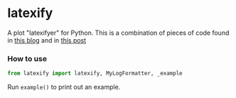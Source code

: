 # latexify

A plot "latexifyer" for Python. This is a combination of pieces of code found in [this blog](https://nipunbatra.github.io/blog/visualisation/2014/06/02/latexify.html) and in [this post](https://stackoverflow.com/questions/25210898/matplotlib-log-scale-tick-labels-minus-sign-too-long-in-latex-font)

### How to use

```python
from latexify import latexify, MyLogFormatter, _example
```
Run `example()` to print out an example.
